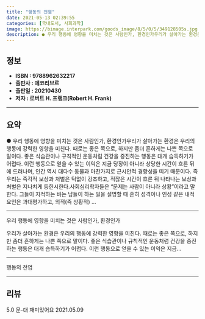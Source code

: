 ```yaml
---
title: "행동의 전염"
date: 2021-05-13 02:39:55
categories: [국내도서, 사회과학]
image: https://bimage.interpark.com/goods_image/8/5/0/5/349128505s.jpg
description: ● 우리 행동에 영향을 미치는 것은 사람인가, 환경인가우리가 살아가는 환경은 우리의 행동에 강력한 영향을 미친다. 때로는 좋은 쪽으로, 하지만 좀더 흔하게는 나쁜 쪽으로 말이다. 좋은 식습관이나 규칙적인 운동처럼 건강을 증진하는 행동은 대개 습득하기가 어렵다. 이런 행동으로 얻을 수
---
```


## **정보**

- **ISBN : 9788962632217**
- **출판사 : 에코리브르**
- **출판일 : 20210430**
- **저자 : 로버트 H. 프랭크(Robert H. Frank)**

------



## **요약**

●  우리 행동에 영향을 미치는 것은 사람인가, 환경인가우리가 살아가는 환경은 우리의 행동에 강력한 영향을 미친다. 때로는 좋은 쪽으로, 하지만 좀더 흔하게는 나쁜 쪽으로 말이다. 좋은 식습관이나 규칙적인 운동처럼 건강을 증진하는 행동은 대개 습득하기가 어렵다. 이런 행동으로 얻을 수 있는 이익은 지금 당장이 아니라 상당한 시간이 흐른 뒤에 드러나며, 인간 역시 대다수 동물과 마찬가지로 근시안적 경향성을 띠기 때문이다. 즉 우리는 즉각적 보상과 처벌은 턱없이 강조하고, 적잖은 시간이 흐른 뒤 나타나는 보상과 처벌은 지나치게 등한시한다.사회심리학자들은 “문제는 사람이 아니라 상황”이라고 말한다. 그들이 지적하는 바는 남들이 하는 일을 설명할 때 흔히 성격이나 인성 같은 내적 요인은 과대평가하고, 외적(즉 상황적) ...

------

우리 행동에 영향을 미치는 것은 사람인가, 환경인가

우리가 살아가는 환경은 우리의 행동에 강력한 영향을 미친다. 때로는 좋은 쪽으로, 하지만 좀더 흔하게는 나쁜 쪽으로 말이다. 좋은 식습관이나 규칙적인 운동처럼 건강을 증진하는 행동은 대개 습득하기가 어렵다. 이런 행동으로 얻을 수 있는 이익은 지금... 

------


행동의 전염 

------


## **리뷰** 

5.0 문-대 재미있어요 2021.05.09 <br/>